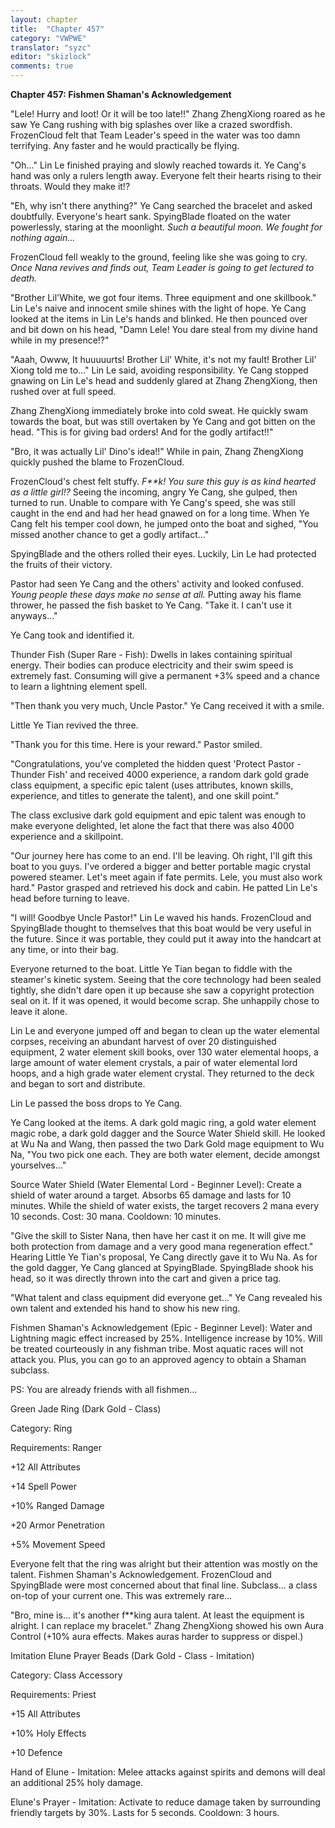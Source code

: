 ```yaml
---
layout: chapter
title:  "Chapter 457"
category: "VWPWE"
translator: "syzc"
editor: "skizlock"
comments: true
---
```


**Chapter 457: Fishmen Shaman's Acknowledgement**

"Lele! Hurry and loot! Or it will be too late!!" Zhang ZhengXiong roared as he saw Ye Cang rushing with big splashes over like a crazed swordfish. FrozenCloud felt that Team Leader's speed in the water was too damn terrifying. Any faster and he would practically be flying.

"Oh..." Lin Le finished praying and slowly reached towards it. Ye Cang's hand was only a rulers length away. Everyone felt their hearts rising to their throats. Would they make it!?

"Eh, why isn't there anything?" Ye Cang searched the bracelet and asked doubtfully. Everyone's heart sank. SpyingBlade floated on the water powerlessly, staring at the moonlight. *Such a beautiful moon. We fought for nothing again...*

FrozenCloud fell weakly to the ground, feeling like she was going to cry. *Once Nana revives and finds out, Team Leader is going to get lectured to death.*

"Brother Lil'White, we got four items. Three equipment and one skillbook." Lin Le's naive and innocent smile shines with the light of hope. Ye Cang looked at the items in Lin Le's hands and blinked. He then pounced over and bit down on his head, "Damn Lele! You dare steal from my divine hand while in my presence!?"

"Aaah, Owww, It huuuuurts! Brother Lil' White, it's not my fault! Brother Lil' Xiong told me to..." Lin Le said, avoiding responsibility. Ye Cang stopped gnawing on Lin Le's head and suddenly glared at Zhang ZhengXiong, then rushed over at full speed.

Zhang ZhengXiong immediately broke into cold sweat. He quickly swam towards the boat, but was still overtaken by Ye Cang and got bitten on the head. "This is for giving bad orders! And for the godly artifact!!"

"Bro, it was actually Lil' Dino's idea!!" While in pain, Zhang ZhengXiong quickly pushed the blame to FrozenCloud.

FrozenCloud's chest felt stuffy. *F\*\*k! You sure this guy is as kind hearted as a little girl!?* Seeing the incoming, angry Ye Cang, she gulped, then turned to run. Unable to compare with Ye Cang's speed, she was still caught in the end and had her head gnawed on for a long time. When Ye Cang felt his temper cool down, he jumped onto the boat and sighed, "You missed another chance to get a godly artifact..."

SpyingBlade and the others rolled their eyes. Luckily, Lin Le had protected the fruits of their victory.

Pastor had seen Ye Cang and the others' activity and looked confused. *Young people these days make no sense at all.* Putting away his flame thrower, he passed the fish basket to Ye Cang. "Take it. I can't use it anyways..."

Ye Cang took and identified it.

Thunder Fish (Super Rare - Fish): Dwells in lakes containing spiritual energy. Their bodies can produce electricity and their swim speed is extremely fast. Consuming will give a permanent +3% speed and a chance to learn a lightning element spell.

"Then thank you very much, Uncle Pastor." Ye Cang received it with a smile.

Little Ye Tian revived the three.

"Thank you for this time. Here is your reward." Pastor smiled.

"Congratulations, you've completed the hidden quest 'Protect Pastor - Thunder Fish' and received 4000 experience, a random dark gold grade class equipment, a specific epic talent (uses attributes, known skills, experience, and titles to generate the talent), and one skill point."

The class exclusive dark gold equipment and epic talent was enough to make everyone delighted, let alone the fact that there was also 4000 experience and a skillpoint.

"Our journey here has come to an end. I'll be leaving. Oh right, I'll gift this boat to you guys. I've ordered a bigger and better portable magic crystal powered steamer. Let's meet again if fate permits. Lele, you must also work hard." Pastor grasped and retrieved his dock and cabin. He patted Lin Le's head before turning to leave.

"I will! Goodbye Uncle Pastor!" Lin Le waved his hands. FrozenCloud and SpyingBlade thought to themselves that this boat would be very useful in the future. Since it was portable, they could put it away into the handcart at any time, or into their bag.

Everyone returned to the boat. Little Ye Tian began to fiddle with the steamer's kinetic system. Seeing that the core technology had been sealed tightly, she didn't dare open it up because she saw a copyright protection seal on it. If it was opened, it would become scrap. She unhappily chose to leave it alone.

Lin Le and everyone jumped off and began to clean up the water elemental corpses, receiving an abundant harvest of over 20 distinguished equipment, 2 water element skill books, over 130 water elemental hoops, a large amount of water element crystals, a pair of water elemental lord hoops, and a high grade water element crystal. They returned to the deck and began to sort and distribute.

Lin Le passed the boss drops to Ye Cang.

Ye Cang looked at the items. A dark gold magic ring, a gold water element magic robe, a dark gold dagger and the Source Water Shield skill. He looked at Wu Na and Wang, then passed the two Dark Gold mage equipment to Wu Na, "You two pick one each. They are both water element, decide amongst yourselves..."

Source Water Shield (Water Elemental Lord - Beginner Level): 
Create a shield of water around a target. Absorbs 65 damage and lasts for 10 minutes. While the shield of water exists, the target recovers 2 mana every 10 seconds. 
Cost: 30 mana. Cooldown: 10 minutes.

"Give the skill to Sister Nana, then have her cast it on me. It will give me both protection from damage and a very good mana regeneration effect." Hearing Little Ye Tian's proposal, Ye Cang directly gave it to Wu Na. As for the gold dagger, Ye Cang glanced at SpyingBlade. SpyingBlade shook his head, so it was directly thrown into the cart and given a price tag.

"What talent and class equipment did everyone get..." Ye Cang revealed his own talent and extended his hand to show his new ring.

Fishmen Shaman's Acknowledgement (Epic - Beginner Level): 
Water and Lightning magic effect increased by 25%. Intelligence increase by 10%. Will be treated courteously in any fishman tribe. Most aquatic races will not attack you. Plus, you can go to an approved agency to obtain a Shaman subclass.

PS: You are already friends with all fishmen...

Green Jade Ring (Dark Gold - Class)

Category: Ring

Requirements: Ranger

+12 All Attributes

+14 Spell Power

+10% Ranged Damage

+20 Armor Penetration

+5% Movement Speed

Everyone felt that the ring was alright but their attention was mostly on the talent. Fishmen Shaman's Acknowledgement. FrozenCloud and SpyingBlade were most concerned about that final line. Subclass... a class on-top of your current one. This was extremely rare...

"Bro, mine is... it's another f\*\*king aura talent. At least the equipment is alright. I can replace my bracelet." Zhang ZhengXiong showed his own Aura Control (+10% aura effects. Makes auras harder to suppress or dispel.)

Imitation Elune Prayer Beads (Dark Gold - Class - Imitation)

Category: Class Accessory

Requirements: Priest

+15 All Attributes

+10% Holy Effects

+10 Defence

Hand of Elune - Imitation: 
Melee attacks against spirits and demons will deal an additional 25% holy damage.

Elune's Prayer - Imitation: 
Activate to reduce damage taken by surrounding friendly targets by 30%. 
Lasts for 5 seconds. Cooldown: 3 hours.
